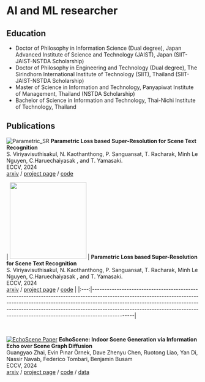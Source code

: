 # AI and ML researcher

## Education 
 - Doctor of Philosophy in Information Science (Dual degree), Japan Advanced Institute of Science and Technology (JAIST), Japan (SIIT-JAIST-NSTDA Scholarship)
 - Doctor of Philosophy in Engineering and Technology (Dual degree), The Sirindhorn International Institute of Technology (SIIT), Thailand (SIIT-JAIST-NSTDA Scholarship)
- Master of Science in Information and Technology, Panyapiwat Institute of Management, Thailand (NSTDA Scholarship)
- Bachelor of Science in Information and Technology, Thai-Nichi Institute of Technology, Thailand

## Publications

![Parametric_SR](https://supattavir.github.io/asset/image/Parametric_SR_thumb.png)
**Parametric Loss based Super-Resolution for Scene Text Recognition**<br>
S. Viriyavisuthisakul, N. Kaothanthong, P. Sanguansat, T. Racharak, Minh Le Nguyen, C.Haruechaiyasak , and T. Yamasaki.<br>
ECCV, 2024<br>
[arxiv](link_to_foundpose_arxiv) / [project page](link_to_foundpose_project_page) / [code](link_to_foundpose_code)

| <img src="https://supattavir.github.io/asset/image/Parametric_SR_thumb.png" width="200"> | **Parametric Loss based Super-Resolution for Scene Text Recognition**<br> 
S. Viriyavisuthisakul, N. Kaothanthong, P. Sanguansat, T. Racharak, Minh Le Nguyen, C.Haruechaiyasak , and T. Yamasaki.<br> ECCV, 2024<br> [arxiv](link_to_foundpose_arxiv) / [project page](link_to_foundpose_project_page) / [code](link_to_foundpose_code) |
|:---:|-----------------------------------------------------------------------------------------------------------------------------------------------------------------------------------------------------------------------------------------------------------------------------------------------------------------------------------------|

<br>

[![EchoScene Paper](link_to_echoscene_image.png)](link_to_echoscene_project_page)
**EchoScene: Indoor Scene Generation via Information Echo over Scene Graph Diffusion**<br>
Guangyao Zhai, Evin Pınar Örnek, Dave Zhenyu Chen, Ruotong Liao, Yan Di, Nassir Navab, Federico Tombari, Benjamin Busam<br>
ECCV, 2024<br>
[arxiv](link_to_echoscene_arxiv) / [project page](link_to_echoscene_project_page) / [code](link_to_echoscene_code) / [data](link_to_echoscene_data)


